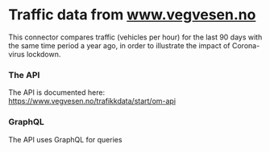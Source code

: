 # Traffic data from www.vegvesen.no

This connector compares traffic (vehicles per hour) for the last 90 days with the same time period a year ago, in order to illustrate the impact of Corona-virus lockdown.

### The API
The API is documented here: 
https://www.vegvesen.no/trafikkdata/start/om-api

### GraphQL
The API uses GraphQL for queries

